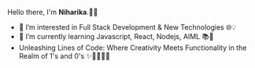   Hello there, I'm **Niharika**.👋👋
- 👀 I’m interested in Full Stack Development & New Technologies 🌐💡
- 🌱 I’m currently learning Javascript, React, Nodejs, AIML 📚🚀
- Unleashing Lines of Code: Where Creativity Meets Functionality in the Realm of 1's and 0's ✨👩‍💻🚀🔮

<!---
niharikaa-dev/niharikaa-dev is a ✨ special ✨ repository because its `README.md` (this file) appears on your GitHub profile.
You can click the Preview link to take a look at your changes.
--->
